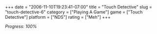 +++
date = "2006-11-10T19:23:41-07:00"
title = "Touch Detective"
slug = "touch-detective-6"
category = ["Playing A Game"]
game = ["Touch Detective"]
platform = ["NDS"]
rating = ["Meh"]
+++

<i>Progress: 100\%</i>